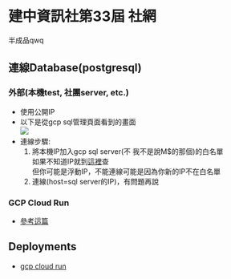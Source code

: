 # 建中資訊社第33屆 社網  
半成品qwq  
## 連線Database(postgresql)
### 外部(本機test, 社團server, etc.)  
* 使用公開IP  
* 以下是從gcp sql管理頁面看到的畫面  
![](https://i.imgur.com/15hK4xn.png)  
* 連線步驟:  
    1. 將本機IP加入gcp sql server(不 我不是說M$的那個)的白名單  
        如果不知道IP就到[這裡](https://www.whatismyip.com.tw/)查  
        但你可能是浮動IP，不能連線可能是因為你新的IP不在白名單  
    2. 連線(host=sql server的IP)，有問題再說  
### GCP Cloud Run
* [參考這篇](https://cloud.google.com/sql/docs/postgres/connect-run)

## Deployments  
* [gcp cloud run](https://infor33rd-vqf5pcbabq-de.a.run.app/)  